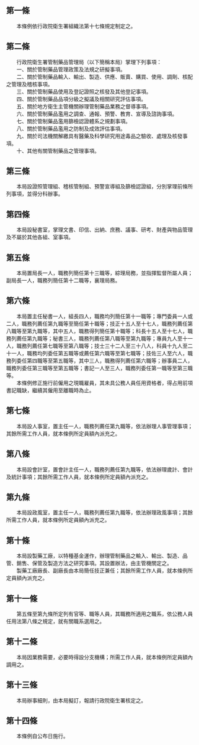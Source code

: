 第一條 
-------
　　本條例依行政院衛生署組織法第十七條規定制定之。  


第二條 
-------
　　行政院衛生署管制藥品管理局（以下簡稱本局）掌理下列事項：  
　　一、關於管制藥品管理政策及法規之研擬事項。  
　　二、關於管制藥品輸入、輸出、製造、供應、販賣、購買、使用、調劑、核配之管理及稽核事項。  
　　三、關於管制藥品使用及登記證照之核發及其他登記事項。  
　　四、關於管制藥品品項分級之擬議及相關研究評估事項。  
　　五、關於地方衛生主管機關辦理管制藥品業務之督導事項。  
　　六、關於管制藥品濫用之調查、通報、預警、教育、宣導及諮詢事項。  
　　七、關於管制藥品濫用篩檢認證體系之規劃事項。  
　　八、關於管制藥品濫用之防制及成效評估事項。  
　　九、關於司法機關解繳具有醫藥及科學研究用途毒品之驗收、處理及核發事項。  
　　十、其他有關管制藥品之管理事項。  


第三條 
-------
　　本局設證照管理組、稽核管制組、預警宣導組及篩檢認證組，分別掌理前條所列事項，並得分科辦事。  


第四條 
-------
　　本局設秘書室，掌理文書、印信、出納、庶務、議事、研考、財產與物品管理及不屬於其他各組、室事項。  


第五條 
-------
　　本局置局長一人，職務列簡任第十三職等，綜理局務，並指揮監督所屬人員；副局長一人，職務列簡任第十二職等，襄理局務。  


第六條 
-------
　　本局置主任秘書一人，組長四人，職務均列簡任第十一職等；專門委員一人或二人，職務列薦任第九職等至簡任第十職等；技正十五人至十七人，職務列薦任第八職等至第九職等，其中五人，職務得列簡任第十職等；科長十五人至十七人，職務列薦任第九職等；秘書三人，職務列薦任第八職等至第九職等；專員九人至十一人，職務列薦任第七職等至第八職等；技士三十二人至三十八人，科員十九人至二十一人，職務均列委任第五職等或薦任第六職等至第七職等；技佐三人至六人，職務列委任第四職等至第五職等，其中三人，職務得列薦任第六職等；辦事員二人，職務列委任第三職等至第五職等；書記一人至三人，職務列委任第一職等至第三職等。  
　　本條例修正施行前僱用之現職雇員，其未具公務人員任用資格者，得占用前項書記職缺，繼續其僱用至離職時為止。  


第七條 
-------
　　本局設人事室，置主任一人，職務列薦任第九職等，依法辦理人事管理事項；其餘所需工作人員，就本條例所定員額內派充之。  


第八條 
-------
　　本局設會計室，置會計主任一人，職務列薦任第九職等，依法辦理歲計、會計及統計事項；其餘所需工作人員，就本條例所定員額內派充之。  


第九條 
-------
　　本局設政風室，置主任一人，職務列薦任第九職等，依法辦理政風事項；其餘所需工作人員，就本條例所定員額內派充之。  


第十條 
-------
　　本局設製藥工廠，以特種基金運作，辦理管制藥品之輸入、輸出、製造、品管、銷售、保管及製造方法之研究事項。其設置辦法，由主管機關定之。  
　　製藥工廠廠長、副廠長由本局簡任技正兼任；其餘所需工作人員，就本條例所定員額內派充之。  


第十一條 
---------
　　第五條至第九條所定列有官等、職等人員，其職務所適用之職系，依公務人員任用法第八條之規定，就有關職系選用之。  


第十二條 
---------
　　本局因業務需要，必要時得設分支機構；所需工作人員，就本條例所定員額內調用之。  


第十三條 
---------
　　本局辦事細則，由本局擬訂，報請行政院衛生署核定之。  


第十四條 
---------
　　本條例自公布日施行。